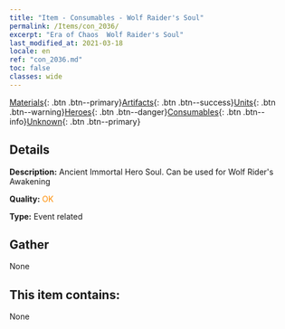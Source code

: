 ```yaml
---
title: "Item - Consumables - Wolf Raider's Soul"
permalink: /Items/con_2036/
excerpt: "Era of Chaos  Wolf Raider's Soul"
last_modified_at: 2021-03-18
locale: en
ref: "con_2036.md"
toc: false
classes: wide
---
```

 [Materials](/Items/){: .btn .btn--primary}[Artifacts](/Items/Artifacts/){: .btn .btn--success}[Units](/Items/Units/){: .btn .btn--warning}[Heroes](/Items/Heroes/){: .btn .btn--danger}[Consumables](/Items/Consumables/){: .btn .btn--info}[Unknown](/Items/Unknown/){: .btn .btn--primary}

## Details
 **Description:** Ancient Immortal Hero Soul. Can be used for Wolf Rider's Awakening

 **Quality:** <span style="color: #FF8C00">OK</span>

 **Type:** Event related

## Gather

  None

## This item contains:

  None

